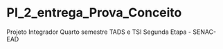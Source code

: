 # PI_2_entrega_Prova_Conceito
Projeto Integrador Quarto semestre TADS e TSI Segunda Etapa - SENAC-EAD
